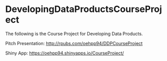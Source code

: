 # DevelopingDataProductsCourseProject

The following is the Course Project for Developing Data Products. 

Pitch Presentation: http://rpubs.com/oehpp94/DDPCourseProject

Shiny App: https://oehpp94.shinyapps.io/CourseProject/

